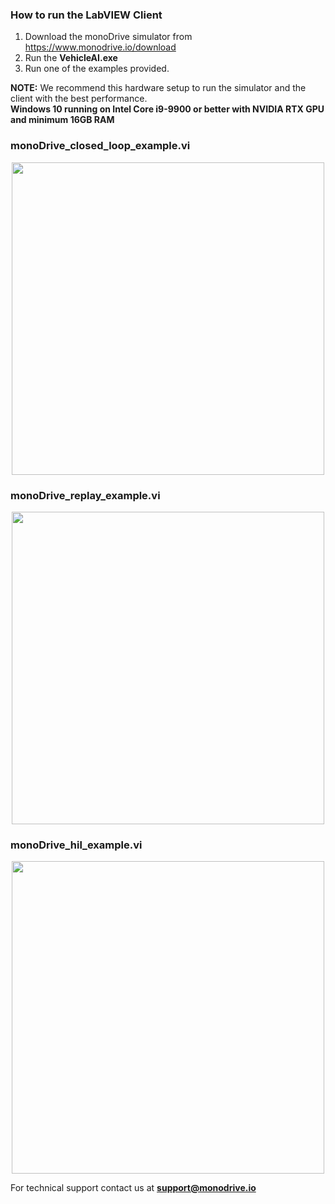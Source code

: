 ### How to run the LabVIEW Client

1. Download the monoDrive simulator from https://www.monodrive.io/download
2. Run the **VehicleAI.exe**
3. Run one of the examples provided.

**NOTE:**
We recommend this hardware setup to run the simulator and the client with the best performance.  
**Windows 10 running on Intel Core i9-9900 or better with NVIDIA RTX GPU and minimum 16GB RAM**

### monoDrive_closed_loop_example.vi

<p align="center">
<img src="https://github.com/monoDriveIO/client/raw/master/docs/LV_client/closed_loop_FP.jpg" 
width="500"  />
</p>

### monoDrive_replay_example.vi

<p align="center">
<img src="https://github.com/monoDriveIO/client/raw/master/docs/LV_client/reply_FP.jpg" 
width="500"  />
</p>

### monoDrive_hil_example.vi

<p align="center">
<img src="https://github.com/monoDriveIO/client/raw/master/docs/LV_client/hil_FP.jpg" 
width="500"  />
</p>

For technical support contact us at <b>support@monodrive.io</b>
